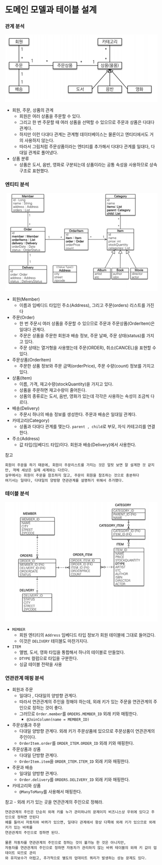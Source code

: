 # 도메인 모델과 테이블 설계

### 관계 분석 

![1.png](Image%2F1.png)

- 회원, 주문, 상품의 관계
  - 회원은 여러 상품을 주문할 수 있다.
  - 그리고 한 번 주문할 때 여러 상품을 선택할 수 있으므로 주문과 상품은 다대다 관계다.
  - 하지만 이런 다대다 관계는 관계형 데이터베이스는 물론이고 엔티티에서도 거의 사용하지 않는다.
  - 따라서 그림처럼 주문상품이라는 엔티티를 추가해서 다대다 관계를 일대다, 다대일 관계로 풀어냈다.
- 상품 분류
  - 상품은 도서, 음반, 영화로 구분되는데 상품이라는 공통 속성을 사용하므로 상속 구조로 표현했다.


### 엔티티 분석

![2.png](Image%2F2.png)

- 회원(Member)
  - 이름과 임베디드 타입인 주소(Address), 그리고 주문(orders) 리스트를 가진다
- 주문(Order)
  - 한 번 주문시 여러 상품을 주문할 수 있으므로 주문과 주문상품(OrderItem)은 일대다 관계다.
  - 주문은 상품을 주문한 회원과 배송 정보, 주문 날짜, 주문 상태(status)를 가지고 있다.
  - 주문 상태는 열거형을 사용했는데 주문(ORDER), 취소(CANCEL)을 표현할 수 있다.
- 주문상품(OrderItem)
  - 주문한 상품 정보와 주문 금액(orderPrice), 주문 수량(count) 정보를 가지고 있다.
- 상품(Item)
  - 이름, 가격, 재고수량(stockQuantity)을 가지고 있다.
  - 상품을 주문하면 재고수량이 줄어든다.
  - 상품의 종류로는 도서, 음반, 영화가 있는데 각각은 사용하는 속성이 조금씩 다르다.
- 배송(Delivery)
  - 주문시 하나의 배송 정보를 생성한다. 주문과 배송은 일대일 관계다.
- 카테고리(Category)
  - 상품과 다대다 관계를 맺는다. `parent , child`로 부모, 자식 카테고리를 연결한다.
- 주소(Address)
  - 값 타입(임베디드 타입)이다. 회원과 배송(Delivery)에서 사용한다.

참고
```text
회원이 주문을 하기 때문에, 회원이 주문리스트를 가지는 것은 얼핏 보면 잘 설계한 것 같지만, 객체 세상은 실제 세계와는 다르다.
실무에서는 회원이 주문을 참조하지 않고, 주문이 회원을 참조하는 것으로 충분하다
여기서는 일대다, 다대일의 양방향 연관관계를 설명하기 위해서 추가했다.
```

### 테이블 분석

![3.png](Image%2F3.png)

- `MEMBER`
  - 회원 엔티티의 `Address` 임베디드 타입 정보가 회원 테이블에 그대로 들어갔다.
  - 이것은 `DELIVERY` 테이블도 마찬가지다.
- `ITEM`
  - 앨범, 도서, 영화 타입을 통합해서 하나의 테이블로 만들었다.
  - `DTYPE` 컬럼으로 타입을 구분한다.
  - 싱글 테이블 전략을 사용 

### 연관관계 매핑 분석

- 회원과 주문
  - 일대다 , 다대일의 양방향 관계다.
  - 따라서 연관관계의 주인을 정해야 하는데, 외래 키가 있는 주문을 연관관계의 주인으로 정하는 것이 좋다.
  - 그러므로 `Order.member`를 `ORDERS.MEMBER_ID` 외래 키와 매핑한다.
    - `@JoinColumn(name = MEMBER_ID)`
- 주문상품과 주문
  - 다대일 양방향 관계다. 외래 키가 주문상품에 있으므로 주문상품이 연관관계의 주인이다.
  - `OrderItem.order`를 `ORDER_ITEM.ORDER_ID` 외래 키와 매핑한다.
- 주문상품과 상품
  - 다대일 단방향 관계다.
  - `OrderItem.item`을 `ORDER_ITEM.ITEM_ID` 외래 키와 매핑한다.
- 주문과 배송
  - 일대일 양방향 관계다.
  - `Order.delivery`를 `ORDERS.DELIVERY_ID` 외래 키와 매핑한다.
- 카테고리와 상품
  - `@ManyToMany`를 사용해서 매핑한다.

참고 - 외래 키가 있는 곳을 연관관계의 주인으로 정해라.
```text
연관관계의 주인은 단순히 외래 키를 누가 관리하냐의 문제이지 비즈니스상 우위에 있다고 주인으로 정하면 안된다
예를 들어서 자동차와 바퀴가 있으면, 일대다 관계에서 항상 다쪽에 외래 키가 있으므로 외래 키가 있는 바퀴를 
연관관계의 주인으로 정하면 된다.

물론 자동차를 연관관계의 주인으로 정하는 것이 불가능 한 것은 아니지만, 
자동차를 연관관계의 주인으로 정하면 자동차가 관리하지 않는 바퀴 테이블의 외래 키 값이 업데이트 되므로 관리
와 유지보수가 어렵고, 추가적으로 별도의 업데이트 쿼리가 발생하는 성능 문제도 있다.
```